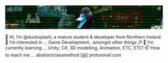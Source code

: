 ![](https://github.com/ducksplash/ducksplash/blob/main/images/ducksplashsmallheader.png)



👋 Hi, I’m @ducksplash; a mature student & developer from Northern Ireland.
👀 I’m interested in ... Game Development.. amongst other things ;P
🌱 I’m currently learning ... Unity; C#, 3D modelling, Animation, ETC, ETC!
📫 How to reach me ... abstractclassmethod [@] protonmail.com






<!---
ducksplash/ducksplash is a ✨ special ✨ repository because its `README.md` (this file) appears on your GitHub profile.
You can click the Preview link to take a look at your changes.
--->

